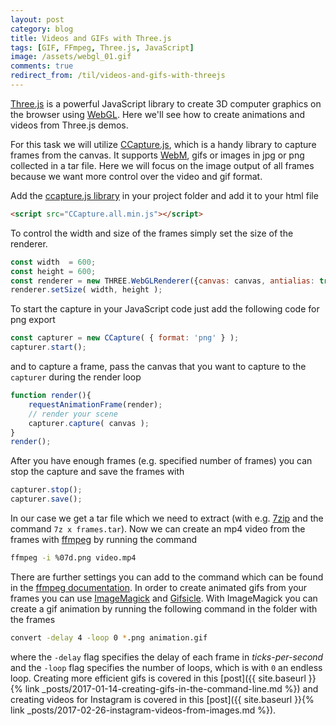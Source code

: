 ```yaml
---
layout: post
category: blog
title: Videos and GIFs with Three.js
tags: [GIF, FFmpeg, Three.js, JavaScript]
image: /assets/webgl_01.gif
comments: true
redirect_from: /til/videos-and-gifs-with-threejs
---
```



[Three.js][threejs] is a powerful JavaScript library to create 3D computer graphics on the browser using [WebGL][webgl]. Here we'll see how to create animations and videos from Three.js demos.

For this task we will utilize [CCapture.js][ccapture], which is a handy library to capture frames from the canvas. It supports [WebM][webm], gifs or images in jpg or png collected in a tar file. Here we will focus on the image output of all frames because we want more control over the video and gif format.

Add the [ccapture.js library][ccapture-min] in your project folder and add it to your html file

```html
<script src="CCapture.all.min.js"></script>
```

To control the width and size of the frames simply set the size of the renderer.

```js
const width  = 600;
const height = 600;
const renderer = new THREE.WebGLRenderer({canvas: canvas, antialias: true});
renderer.setSize( width, height );
```

To start the capture in your JavaScript code just add the following code for png export

```js
const capturer = new CCapture( { format: 'png' } );
capturer.start();
```

and to capture a frame, pass the canvas that you want to capture to the `capturer` during the render loop

```js
function render(){
	requestAnimationFrame(render);
	// render your scene
	capturer.capture( canvas );
}
render();
```

After you have enough frames (e.g. specified number of frames) you can stop the capture and save the frames with

```js
capturer.stop();
capturer.save();
```

In our case we get a tar file which we need to extract (with e.g. [7zip][7zip] and the command `7z x frames.tar`). Now we can create an mp4 video from the frames with [ffmpeg][ffmpeg] by running the command

```bash
ffmpeg -i %07d.png video.mp4
```

There are further settings you can add to the command which can be found in the [ffmpeg documentation][ffmpeg doc]. In order to create animated gifs from your frames you can use [ImageMagick][imagemagick] and [Gifsicle][gifsicle]. With ImageMagick you can create a gif animation by running the following command in the folder with the frames

```bash
convert -delay 4 -loop 0 *.png animation.gif
```

where the `-delay` flag specifies the delay of each frame in *ticks-per-second* and the `-loop` flag specifies the number of loops, which is with `0` an endless loop. Creating more efficient gifs is covered in this [post]({{ site.baseurl }}{% link _posts/2017-01-14-creating-gifs-in-the-command-line.md %}) and creating videos for Instagram is covered in this [post]({{ site.baseurl }}{% link _posts/2017-02-26-instagram-videos-from-images.md %}).


[threejs]: https://threejs.org/
[webgl]: https://en.wikipedia.org/wiki/WebGL
[webm]: https://en.wikipedia.org/wiki/WebM
[7zip]: https://www.7-zip.org/
[imagemagick]: http://www.imagemagick.org/
[gifsicle]: https://www.lcdf.org/gifsicle/
[ccapture]: https://github.com/spite/ccapture.js/
[ccapture-min]: https://github.com/spite/ccapture.js/blob/master/build/CCapture.all.min.js
[ffmpeg]: https://ffmpeg.org/
[ffmpeg doc]: https://ffmpeg.org/ffmpeg.html
